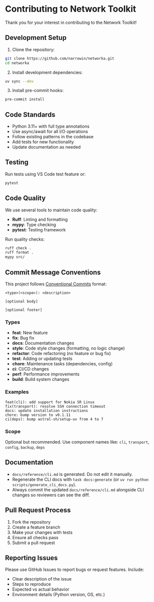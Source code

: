 # Contributing to Network Toolkit

Thank you for your interest in contributing to the Network Toolkit!

## Development Setup

1. Clone the repository:

```bash
git clone https://github.com/narrowin/networka.git
cd networka
```

2. Install development dependencies:

```bash
uv sync --dev
```

3. Install pre-commit hooks:

```bash
pre-commit install
```

## Code Standards

- Python 3.11+ with full type annotations
- Use async/await for all I/O operations
- Follow existing patterns in the codebase
- Add tests for new functionality
- Update documentation as needed

## Testing

Run tests using VS Code test feature or:

```bash
pytest
```

## Code Quality

We use several tools to maintain code quality:

- **Ruff**: Linting and formatting
- **mypy**: Type checking
- **pytest**: Testing framework

Run quality checks:

```bash
ruff check .
ruff format .
mypy src/
```

## Commit Message Conventions

This project follows [Conventional Commits](https://www.conventionalcommits.org/) format:

```text
<type>(<scope>): <description>

[optional body]

[optional footer]
```

### Types

- **feat**: New feature
- **fix**: Bug fix
- **docs**: Documentation changes
- **style**: Code style changes (formatting, no logic change)
- **refactor**: Code refactoring (no feature or bug fix)
- **test**: Adding or updating tests
- **chore**: Maintenance tasks (dependencies, config)
- **ci**: CI/CD changes
- **perf**: Performance improvements
- **build**: Build system changes

### Examples

```text
feat(cli): add support for Nokia SR Linux
fix(transport): resolve SSH connection timeout
docs: update installation instructions
chore: bump version to v0.1.11
ci(deps): bump astral-sh/setup-uv from 4 to 7
```

### Scope

Optional but recommended. Use component names like: `cli`, `transport`, `config`, `backup`, `deps`

## Documentation

- `docs/reference/cli.md` is generated. Do not edit it manually.
- Regenerate the CLI docs with `task docs:generate` (or `uv run python scripts/generate_cli_docs.py`).
- Always commit the updated `docs/reference/cli.md` alongside CLI changes so reviewers can see the diff.

## Pull Request Process

1. Fork the repository
2. Create a feature branch
3. Make your changes with tests
4. Ensure all checks pass
5. Submit a pull request

## Reporting Issues

Please use GitHub Issues to report bugs or request features. Include:

- Clear description of the issue
- Steps to reproduce
- Expected vs actual behavior
- Environment details (Python version, OS, etc.)
